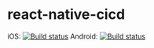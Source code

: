 # react-native-cicd
iOS: [![Build status](https://build.appcenter.ms/v0.1/apps/51a6aef8-b553-46f8-ba1d-149eac3189c4/branches/dev/badge)](https://appcenter.ms)
Android: [![Build status](https://build.appcenter.ms/v0.1/apps/2c1ba79c-7618-4ec4-af8e-61cbeccad691/branches/dev/badge)](https://appcenter.ms)
